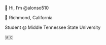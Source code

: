  👋 Hi, I’m @alonso510

📍 Richmond, California 


Student @ Middle Tennessee State University

🇲🇽

<!---
alonso510/alonso510 is a ✨ special ✨ repository because its `README.md` (this file) appears on your GitHub profile.
You can click the Preview link to take a look at your changes.
--->
